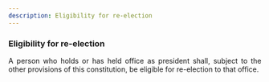 ```yaml
---
description: Eligibility for re-election
---
```


### Eligibility for re-election

<div style="text-align: justify">

A person who holds or has held office as president shall, subject to the other provisions of this constitution, be eligible for re-election to that office.

</div>
